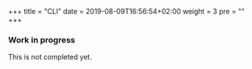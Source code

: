 +++
title = "CLI"
date = 2019-08-09T16:56:54+02:00
weight = 3
pre = ""
+++

### Work in progress

This is not completed yet.
